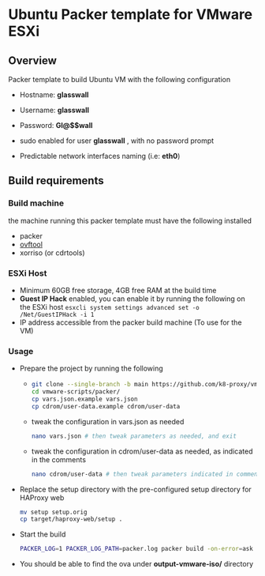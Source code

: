 # Ubuntu Packer template for VMware  ESXi

## Overview

Packer template to build Ubuntu VM with the following configuration

- Hostname: **glasswall**

- Username: **glasswall**

- Password: **Gl@$$wall**

- sudo enabled for user **glasswall** , with no password prompt

- Predictable network interfaces naming  (i.e: **eth0**)

## Build requirements

### Build machine

the machine running this packer template must have the following installed

- packer
- [ovftool](https://my.vmware.com/group/vmware/downloads/get-download?downloadGroup=OVFTOOL441)
- xorriso (or cdrtools)

### ESXi Host

- Minimum 60GB free storage, 4GB free RAM at the build time
- **Guest IP Hack** enabled, you can enable it by running the following on the ESXi host `esxcli system settings advanced set -o /Net/GuestIPHack -i 1`
- IP address accessible from the packer build machine (To use for the VM)

### Usage

- Prepare the project by running the following
  
  - ```bash
    git clone --single-branch -b main https://github.com/k8-proxy/vmware-scripts
    cd vmware-scripts/packer/
    cp vars.json.example vars.json
    cp cdrom/user-data.example cdrom/user-data
    ```
  - tweak the configuration in vars.json as needed
    
    ```bash
    nano vars.json # then tweak parameters as needed, and exit
    ```
  - tweak the configuration in cdrom/user-data as needed, as indicated in the comments
    
    ```bash
    nano cdrom/user-data # then tweak parameters indicated in comments needed. and exit
    ```

- Replace the setup directory with the pre-configured setup directory for HAProxy web
  
  ```bash
  mv setup setup.orig
  cp target/haproxy-web/setup .
  ```
  
- Start the build
  
  ```bash
  PACKER_LOG=1 PACKER_LOG_PATH=packer.log packer build -on-error=ask -var-file=vars.json esxi.json
  ```

- You should be able to find the ova under **output-vmware-iso/** directory
